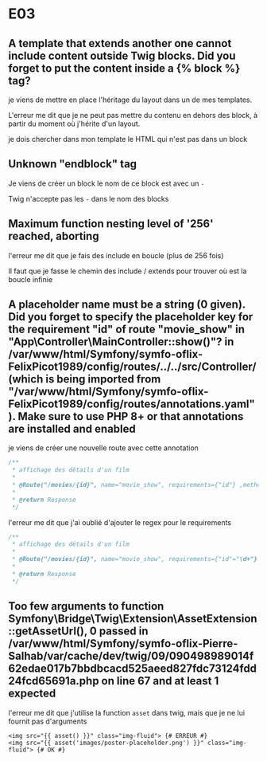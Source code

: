 # E03

## A template that extends another one cannot include content outside Twig blocks. Did you forget to put the content inside a {% block %} tag?

je viens de mettre en place l'héritage du layout dans un de mes templates.

L'erreur me dit que je ne peut pas mettre du contenu en dehors des block, à partir du moment où j'hérite d'un layout.

je dois chercher dans mon template le HTML qui n'est pas dans un block

## Unknown "endblock" tag

Je viens de créer un block
le nom de ce block est avec un `-`

Twig n'accepte pas les `-` dans le nom des blocks

## Maximum function nesting level of '256' reached, aborting

l'erreur me dit que je fais des include en boucle (plus de 256 fois)

Il faut que je fasse le chemin des include / extends pour trouver où est la boucle infinie

## A placeholder name must be a string (0 given). Did you forget to specify the placeholder key for the requirement "id" of route "movie_show" in "App\Controller\MainController::show()"? in /var/www/html/Symfony/symfo-oflix-FelixPicot1989/config/routes/../../src/Controller/ (which is being imported from "/var/www/html/Symfony/symfo-oflix-FelixPicot1989/config/routes/annotations.yaml"). Make sure to use PHP 8+ or that annotations are installed and enabled

je viens de créer une nouvelle route avec cette annotation

```php
/**
 * affichage des détails d'un film
 *
 * @Route("/movies/{id}", name="movie_show", requirements={"id"} ,methods={"GET"})
 * 
 * @return Response
 */
```

l'erreur me dit que j'ai oublié d'ajouter le regex pour le requirements

```php
/**
 * affichage des détails d'un film
 *
 * @Route("/movies/{id}", name="movie_show", requirements={"id"="\d+"} ,methods={"GET"})
 * 
 * @return Response
 */
```

## Too few arguments to function Symfony\Bridge\Twig\Extension\AssetExtension::getAssetUrl(), 0 passed in /var/www/html/Symfony/symfo-oflix-Pierre-Salhab/var/cache/dev/twig/09/090498989014f62edae017b7bbdbcacd525aeed827fdc73124fdd24fcd65691a.php on line 67 and at least 1 expected

l'erreur me dit que j'utilise la function `asset` dans twig, mais que je ne lui fournit pas d'arguments

```twig
<img src="{{ asset() }}" class="img-fluid"> {# ERREUR #}
<img src="{{ asset('images/poster-placeholder.png') }}" class="img-fluid"> {# OK #}
```
